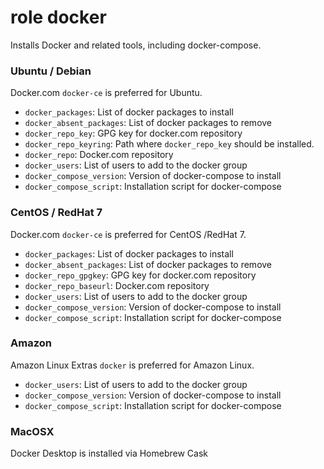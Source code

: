# role docker

Installs Docker and related tools, including docker-compose.


### Ubuntu / Debian

Docker.com `docker-ce` is preferred for Ubuntu.

* `docker_packages`: List of docker packages to install
* `docker_absent_packages`: List of docker packages to remove
* `docker_repo_key`: GPG key for docker.com repository
* `docker_repo_keyring`: Path where `docker_repo_key` should be installed.
* `docker_repo`: Docker.com repository
* `docker_users`: List of users to add to the docker group
* `docker_compose_version`: Version of docker-compose to install
* `docker_compose_script`: Installation script for docker-compose

### CentOS / RedHat 7

Docker.com `docker-ce` is preferred for CentOS /RedHat 7.

* `docker_packages`: List of docker packages to install
* `docker_absent_packages`: List of docker packages to remove
* `docker_repo_gpgkey`: GPG key for docker.com repository
* `docker_repo_baseurl`: Docker.com repository
* `docker_users`: List of users to add to the docker group
* `docker_compose_version`: Version of docker-compose to install
* `docker_compose_script`: Installation script for docker-compose

### Amazon

Amazon Linux Extras `docker` is preferred for Amazon Linux.

* `docker_users`: List of users to add to the docker group
* `docker_compose_version`: Version of docker-compose to install
* `docker_compose_script`: Installation script for docker-compose

### MacOSX

Docker Desktop is installed via Homebrew Cask
